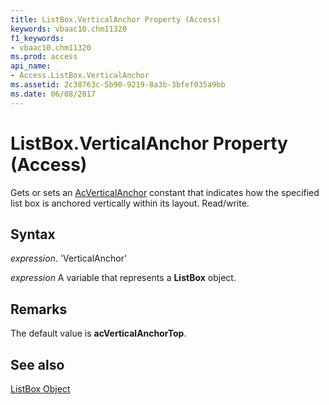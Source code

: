 ```yaml
---
title: ListBox.VerticalAnchor Property (Access)
keywords: vbaac10.chm11320
f1_keywords:
- vbaac10.chm11320
ms.prod: access
api_name:
- Access.ListBox.VerticalAnchor
ms.assetid: 2c38763c-5b90-9219-8a3b-3bfef035a9bb
ms.date: 06/08/2017
---
```



# ListBox.VerticalAnchor Property (Access)

Gets or sets an [AcVerticalAnchor](Access.AcVerticalAnchor.md) constant that indicates how the specified list box is anchored vertically within its layout. Read/write.


## Syntax

 _expression_. 'VerticalAnchor'

 _expression_ A variable that represents a **ListBox** object.


## Remarks

The default value is  **acVerticalAnchorTop**.


## See also


[ListBox Object](Access.ListBox.md)

